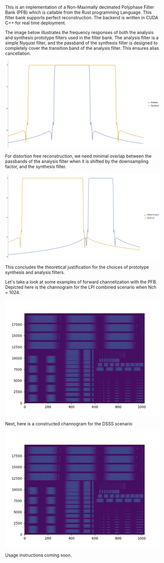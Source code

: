 This is an implementation of a Non-Maximally decimated Polyphase Filter Bank (PFB) which is callable from the Rust programming Language. This filter bank supports perfect reconstruction. The backend is written in CUDA C++ for real time deployment. 

The image below illustrates the frequency responses of both the analysis and synthesis prototype filters used in the filter bank. The analysis filter is a simple Nyquist filter, and the passband of the synthesis filter is designed to completely cover the transition band of the analysis filter. This ensures alias cancellation.

![Image Alt Text](/docs/filter_responses.png)

For distortion free reconstruction, we need minimal overlap between the passbands of the analysis filter when it is shifted by the downsampling factor, and the synthesis filter. 

![Image Alt Text](/docs/shifted_filter_responses.png)

This concludes the theoretical justification for the choices of prototype synthesis and analysis filters.

Let's take a look at some examples of forward channelization with the PFB. Depicted here is the channogram for the LPI combined scenario when Nch = 1024.

![Image Alt Text](/docs/Channelized_LPI_combined.png)

Next, here is a constructed channogram for the DSSS scenario 

![Image Alt Text](/docs/Channelized_LPI_combined.png)

Usage instructions coming soon.



